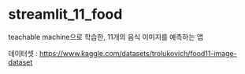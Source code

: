 # streamlit_11_food

teachable machine으로 학습한, 11개의 음식 이미지를 예측하는 앱

데이터셋 : https://www.kaggle.com/datasets/trolukovich/food11-image-dataset